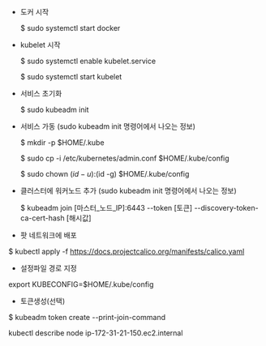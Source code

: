 
- 도커 시작

  $ sudo systemctl start docker


- kubelet 시작

  $ sudo systemctl enable kubelet.service
  
  $ sudo systemctl start kubelet

- 서비스 초기화

  $ sudo kubeadm init



- 서비스 가동 (sudo kubeadm init 명령어에서 나오는 정보)

  $ mkdir -p $HOME/.kube
  
  $ sudo cp -i /etc/kubernetes/admin.conf $HOME/.kube/config
  
  $ sudo chown $(id -u):$(id -g) $HOME/.kube/config
  
- 클러스터에 워커노드 추가 (sudo kubeadm init 명령어에서 나오는 정보)

  $ kubeadm join [마스터_노드_IP]:6443 --token [토큰] --discovery-token-ca-cert-hash [해시값]

- 팟 네트워크에 배포

 $ kubectl apply -f https://docs.projectcalico.org/manifests/calico.yaml

- 설정파일 경로 지정

export KUBECONFIG=$HOME/.kube/config
 

- 토큰생성(선택)

$ kubeadm token create --print-join-command

kubectl describe node ip-172-31-21-150.ec2.internal




